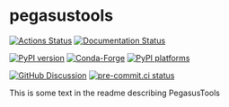 # pegasustools

[![Actions Status][actions-badge]][actions-link]
[![Documentation Status][rtd-badge]][rtd-link]

[![PyPI version][pypi-version]][pypi-link]
[![Conda-Forge][conda-badge]][conda-link]
[![PyPI platforms][pypi-platforms]][pypi-link]

[![GitHub Discussion][github-discussions-badge]][github-discussions-link]
[![pre-commit.ci status][pre-commit-badge]][pre-commit-link]

<!-- SPHINX-START -->

<!-- prettier-ignore-start -->
[actions-badge]:            https://github.com/PegasusPIC/pegasustools/workflows/CI/badge.svg
[actions-link]:             https://github.com/PegasusPIC/pegasustools/actions
[conda-badge]:              https://img.shields.io/conda/vn/conda-forge/pegasustools
[conda-link]:               https://github.com/conda-forge/pegasustools-feedstock
[github-discussions-badge]: https://img.shields.io/static/v1?label=Discussions&message=Ask&color=blue&logo=github
[github-discussions-link]:  https://github.com/PegasusPIC/pegasustools/discussions
[pypi-link]:                https://pypi.org/project/pegasustools/
[pypi-platforms]:           https://img.shields.io/pypi/pyversions/pegasustools
[pypi-version]:             https://img.shields.io/pypi/v/pegasustools
[rtd-badge]:                https://readthedocs.org/projects/pegasustools/badge/?version=latest
[rtd-link]:                 https://pegasustools.readthedocs.io/en/latest/?badge=latest
[pre-commit-badge]:         https://results.pre-commit.ci/badge/github/PegasusPIC/pegasustools/main.svg
[pre-commit-link]:          https://results.pre-commit.ci/latest/github/PegasusPIC/pegasustools/main

<!-- prettier-ignore-end -->

This is some text in the readme describing PegasusTools
